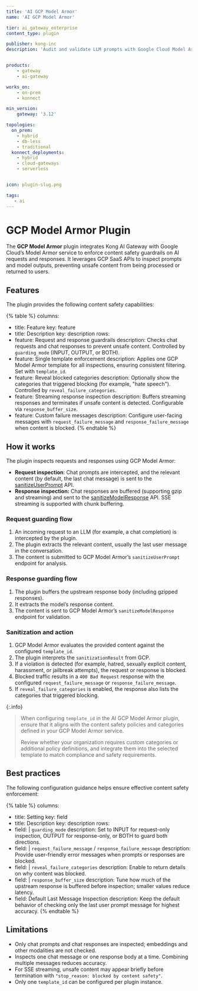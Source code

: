```yaml
---
title: 'AI GCP Model Armor'
name: 'AI GCP Model Armor'

tier: ai_gateway_enterprise
content_type: plugin

publisher: kong-inc
description: 'Audit and validate LLM prompts with Google Cloud Model Armor before forwarding them to an upstream LLM.'


products:
    - gateway
    - ai-gateway

works_on:
    - on-prem
    - konnect

min_version:
    gateway: '3.12'

topologies:
  on_prem:
    - hybrid
    - db-less
    - traditional
  konnect_deployments:
    - hybrid
    - cloud-gateways
    - serverless


icon: plugin-slug.png

tags:
   - ai
---
```

# GCP Model Armor Plugin

The **GCP Model Armor** plugin integrates Kong AI Gateway with Google Cloud’s Model Armor service to enforce content safety guardrails on AI requests and responses. It leverages GCP SaaS APIs to inspect prompts and model outputs, preventing unsafe content from being processed or returned to users.

## Features

The plugin provides the following content safety capabilities:

<!-- vale off -->
{% table %}
columns:
  - title: Feature
    key: feature
  - title: Description
    key: description
rows:
  - feature: Request and response guardrails
    description: Checks chat requests and chat responses to prevent unsafe content. Controlled by `guarding_mode` (INPUT, OUTPUT, or BOTH).
  - feature: Single template enforcement
    description: Applies one GCP Model Armor template for all inspections, ensuring consistent filtering. Set with `template_id`.
  - feature: Reveal blocked categories
    description: Optionally show the categories that triggered blocking (for example, "hate speech"). Controlled by `reveal_failure_categories`.
  - feature: Streaming response inspection
    description: Buffers streaming responses and terminates if unsafe content is detected. Configurable via `response_buffer_size`.
  - feature: Custom failure messages
    description: Configure user-facing messages with `request_failure_message` and `response_failure_message` when content is blocked.
{% endtable %}
<!-- vale on -->

## How it works

The plugin inspects requests and responses using GCP Model Armor:

* **Request inspection**: Chat prompts are intercepted, and the relevant content (by default, the last chat message) is sent to the [sanitizeUserPrompt](https://cloud.google.com/security-command-center/docs/sanitize-prompts-responses#text-prompts) API.
* **Response inspection:** Chat responses are buffered (supporting gzip and streaming) and sent to the [sanitizeModelResponse](https://cloud.google.com/security-command-center/docs/sanitize-prompts-responses#sanitize-model) API. SSE streaming is supported with chunk buffering.

### Request guarding flow

1. An incoming request to an LLM (for example, a chat completion) is intercepted by the plugin.
2. The plugin extracts the relevant content, usually the last user message in the conversation.
3. The content is submitted to GCP Model Armor’s `sanitizeUserPrompt` endpoint for analysis.

### Response guarding flow

1. The plugin buffers the upstream response body (including gzipped responses).
2. It extracts the model’s response content.
3. The content is sent to GCP Model Armor’s `sanitizeModelResponse` endpoint for validation.

### Sanitization and action

1. GCP Model Armor evaluates the provided content against the configured `template_id`.
2. The plugin interprets the `sanitizationResult` from GCP.
3. If a violation is detected (for example, hatred, sexually explicit content, harassment, or jailbreak attempts), the request or response is blocked.
4. Blocked traffic results in a `400 Bad Request` response with the configured `request_failure_message` or `response_failure_message`.
5. If `reveal_failure_categories` is enabled, the response also lists the categories that triggered blocking.

{:.info}
> When configuring `template_id` in the AI GCP Model Armor plugin, ensure that it aligns with the content safety policies and categories defined in your GCP Model Armor service.
>
> Review whether your organization requires custom categories or additional policy definitions, and integrate them into the selected template to match compliance and safety requirements.

## Best practices

The following configuration guidance helps ensure effective content safety enforcement:

{% table %}
columns:
  - title: Setting
    key: field
  - title: Description
    key: description
rows:
  - field: |
      `guarding_mode`
    description: Set to INPUT for request-only inspection, OUTPUT for response-only, or BOTH to guard both directions.
  - field: |
      `request_failure_message` / `response_failure_message`
    description: Provide user-friendly error messages when prompts or responses are blocked.
  - field: |
      `reveal_failure_categories`
    description: Enable to return details on why content was blocked.
  - field: |
      `response_buffer_size`
    description: Tune how much of the upstream response is buffered before inspection; smaller values reduce latency.
  - field: Default Last Message Inspection
    description: Keep the default behavior of checking only the last user prompt message for highest accuracy.
{% endtable %}

## Limitations

* Only chat prompts and chat responses are inspected; embeddings and other modalities are not checked.
* Inspects one chat message or one response body at a time. Combining multiple messages reduces accuracy.
* For SSE streaming, unsafe content may appear briefly before termination with `"stop_reason: blocked by content safety"`.
* Only one `template_id` can be configured per plugin instance.